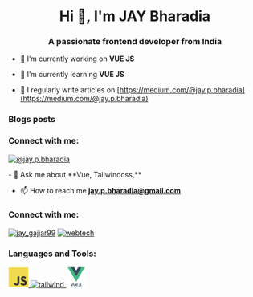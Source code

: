 <h1 align="center">Hi 👋, I'm JAY Bharadia</h1>
<h3 align="center">A passionate frontend developer from India</h3>

- 🔭 I’m currently working on **VUE JS**

- 🌱 I’m currently learning **VUE JS**

- 📝 I regularly write articles on [https://medium.com/@jay.p.bharadia](https://medium.com/@jay.p.bharadia)
### Blogs posts
<!-- BLOG-POST-LIST:START -->
<!-- BLOG-POST-LIST:END -->

<h3 align="left">Connect with me:</h3>
<p align="left">
<a href="https://medium.com/@jay.p.bharadia" target="blank"><img align="center" src="https://raw.githubusercontent.com/rahuldkjain/github-profile-readme-generator/master/src/images/icons/Social/medium.svg" alt="@jay.p.bharadia" height="30" width="40" /></a>
</p>
- 💬 Ask me about **Vue, Tailwindcss,**

- 📫 How to reach me **jay.p.bharadia@gmail.com**

<h3 align="left">Connect with me:</h3>
<p align="left">
<a href="https://twitter.com/jay_gajjar99" target="blank"><img align="center" src="https://raw.githubusercontent.com/rahuldkjain/github-profile-readme-generator/master/src/images/icons/Social/twitter.svg" alt="jay_gajjar99" height="30" width="40" /></a>
<a href="https://www.youtube.com/c/webtech" target="blank"><img align="center" src="https://raw.githubusercontent.com/rahuldkjain/github-profile-readme-generator/master/src/images/icons/Social/youtube.svg" alt="webtech" height="30" width="40" /></a>
</p>

<h3 align="left">Languages and Tools:</h3>
<p align="left"> <a href="https://developer.mozilla.org/en-US/docs/Web/JavaScript" target="_blank" rel="noreferrer"> <img src="https://raw.githubusercontent.com/devicons/devicon/master/icons/javascript/javascript-original.svg" alt="javascript" width="40" height="40"/> </a> <a href="https://tailwindcss.com/" target="_blank" rel="noreferrer"> <img src="https://www.vectorlogo.zone/logos/tailwindcss/tailwindcss-icon.svg" alt="tailwind" width="40" height="40"/> </a> <a href="https://vuejs.org/" target="_blank" rel="noreferrer"> <img src="https://raw.githubusercontent.com/devicons/devicon/master/icons/vuejs/vuejs-original-wordmark.svg" alt="vuejs" width="40" height="40"/> </a> </p>
